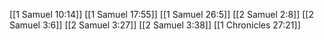 [[1 Samuel 10:14]]
[[1 Samuel 17:55]]
[[1 Samuel 26:5]]
[[2 Samuel 2:8]]
[[2 Samuel 3:6]]
[[2 Samuel 3:27]]
[[2 Samuel 3:38]]
[[1 Chronicles 27:21]]
